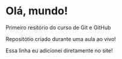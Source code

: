 # Olá, mundo!
 Primeiro resitório do curso de Git e GitHub

Repositótio criado durante uma aula ao vivo!

Essa linha eu adicionei diretamente no site!

